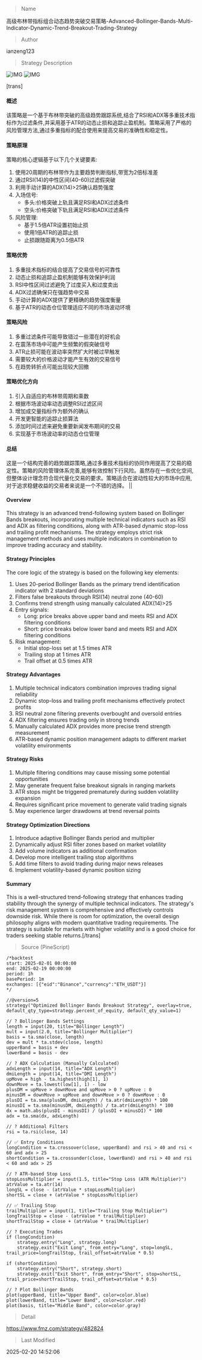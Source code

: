 
> Name

高级布林带指标组合动态趋势突破交易策略-Advanced-Bollinger-Bands-Multi-Indicator-Dynamic-Trend-Breakout-Trading-Strategy

> Author

ianzeng123

> Strategy Description

![IMG](https://www.fmz.com/upload/asset/2d90bf4d25e04c838e461.png)
![IMG](https://www.fmz.com/upload/asset/2d879356089eb951e888e.png)




[trans]
#### 概述
该策略是一个基于布林带突破的高级趋势跟踪系统,结合了RSI和ADX等多重技术指标作为过滤条件,并采用基于ATR的动态止损和追踪止盈机制。策略采用了严格的风险管理方法,通过多重指标的配合使用来提高交易的准确性和稳定性。

#### 策略原理
策略的核心逻辑基于以下几个关键要素:
1. 使用20周期的布林带作为主要趋势判断指标,带宽为2倍标准差
2. 通过RSI(14)的中性区间(40-60)过滤假突破
3. 利用手动计算的ADX(14)>25确认趋势强度
4. 入场信号:
   - 多头:价格突破上轨且满足RSI和ADX过滤条件
   - 空头:价格突破下轨且满足RSI和ADX过滤条件
5. 风险管理:
   - 基于1.5倍ATR设置初始止损
   - 使用1倍ATR的追踪止损
   - 止损跟随距离为0.5倍ATR

#### 策略优势
1. 多重技术指标的结合提高了交易信号的可靠性
2. 动态止损和追踪止盈机制能够有效保护利润
3. RSI中性区间过滤避免了过度买入和过度卖出
4. ADX过滤确保只在强趋势中交易
5. 手动计算的ADX提供了更精确的趋势强度衡量
6. 基于ATR的动态仓位管理适应不同的市场波动环境

#### 策略风险
1. 多重过滤条件可能导致错过一些潜在的好机会
2. 在震荡市场中可能产生频繁的假突破信号
3. ATR止损可能在波动率突然扩大时被过早触发
4. 需要较大的价格波动才能产生有效的交易信号
5. 在趋势转折点可能出现较大回撤

#### 策略优化方向
1. 引入自适应的布林带周期和乘数
2. 根据市场波动率动态调整RSI过滤区间
3. 增加成交量指标作为额外的确认
4. 开发更智能的追踪止损算法
5. 添加时间过滤来避免重要新闻发布期间的交易
6. 实现基于市场波动率的动态仓位管理

#### 总结
这是一个结构完善的趋势跟踪策略,通过多重技术指标的协同作用提高了交易的稳定性。策略的风险管理体系完善,能够有效控制下行风险。虽然存在一些优化空间,但整体设计理念符合现代量化交易的要求。策略适合在波动性较大的市场中应用,对于追求稳健收益的交易者来说是一个不错的选择。  ||

#### Overview
This strategy is an advanced trend-following system based on Bollinger Bands breakouts, incorporating multiple technical indicators such as RSI and ADX as filtering conditions, along with ATR-based dynamic stop-loss and trailing profit mechanisms. The strategy employs strict risk management methods and uses multiple indicators in combination to improve trading accuracy and stability.

#### Strategy Principles
The core logic of the strategy is based on the following key elements:
1. Uses 20-period Bollinger Bands as the primary trend identification indicator with 2 standard deviations
2. Filters false breakouts through RSI(14) neutral zone (40-60)
3. Confirms trend strength using manually calculated ADX(14)>25
4. Entry signals:
   - Long: price breaks above upper band and meets RSI and ADX filtering conditions
   - Short: price breaks below lower band and meets RSI and ADX filtering conditions
5. Risk management:
   - Initial stop-loss set at 1.5 times ATR
   - Trailing stop at 1 times ATR
   - Trail offset at 0.5 times ATR

#### Strategy Advantages
1. Multiple technical indicators combination improves trading signal reliability
2. Dynamic stop-loss and trailing profit mechanisms effectively protect profits
3. RSI neutral zone filtering prevents overbought and oversold entries
4. ADX filtering ensures trading only in strong trends
5. Manually calculated ADX provides more precise trend strength measurement
6. ATR-based dynamic position management adapts to different market volatility environments

#### Strategy Risks
1. Multiple filtering conditions may cause missing some potential opportunities
2. May generate frequent false breakout signals in ranging markets
3. ATR stops might be triggered prematurely during sudden volatility expansion
4. Requires significant price movement to generate valid trading signals
5. May experience larger drawdowns at trend reversal points

#### Strategy Optimization Directions
1. Introduce adaptive Bollinger Bands period and multiplier
2. Dynamically adjust RSI filter zones based on market volatility
3. Add volume indicators as additional confirmation
4. Develop more intelligent trailing stop algorithms
5. Add time filters to avoid trading during major news releases
6. Implement volatility-based dynamic position sizing

#### Summary
This is a well-structured trend-following strategy that enhances trading stability through the synergy of multiple technical indicators. The strategy's risk management system is comprehensive and effectively controls downside risk. While there is room for optimization, the overall design philosophy aligns with modern quantitative trading requirements. The strategy is suitable for markets with higher volatility and is a good choice for traders seeking stable returns.[/trans]



> Source (PineScript)

``` pinescript
/*backtest
start: 2025-02-01 00:00:00
end: 2025-02-19 00:00:00
period: 1h
basePeriod: 1m
exchanges: [{"eid":"Binance","currency":"ETH_USDT"}]
*/

//@version=5
strategy("Optimized Bollinger Bands Breakout Strategy", overlay=true, default_qty_type=strategy.percent_of_equity, default_qty_value=1)

// ? Bollinger Bands Settings
length = input(20, title="Bollinger Length")
mult = input(2.0, title="Bollinger Multiplier")
basis = ta.sma(close, length)
dev = mult * ta.stdev(close, length)
upperBand = basis + dev
lowerBand = basis - dev

// ? ADX Calculation (Manually Calculated)
adxLength = input(14, title="ADX Length")
dmiLength = input(14, title="DMI Length")
upMove = high - ta.highest(high[1], 1)
downMove = ta.lowest(low[1], 1) - low
plusDM = upMove > downMove and upMove > 0 ? upMove : 0
minusDM = downMove > upMove and downMove > 0 ? downMove : 0
plusDI = ta.sma(plusDM, dmiLength) / ta.atr(dmiLength) * 100
minusDI = ta.sma(minusDM, dmiLength) / ta.atr(dmiLength) * 100
dx = math.abs(plusDI - minusDI) / (plusDI + minusDI) * 100
adx = ta.sma(dx, adxLength)

// ? Additional Filters
rsi = ta.rsi(close, 14)

// ✅ Entry Conditions
longCondition = ta.crossover(close, upperBand) and rsi > 40 and rsi < 60 and adx > 25
shortCondition = ta.crossunder(close, lowerBand) and rsi > 40 and rsi < 60 and adx > 25

// ? ATR-based Stop Loss
stopLossMultiplier = input(1.5, title="Stop Loss (ATR Multiplier)") 
atrValue = ta.atr(14)
longSL = close - (atrValue * stopLossMultiplier)
shortSL = close + (atrValue * stopLossMultiplier)

// ✅ Trailing Stop
trailMultiplier = input(1, title="Trailing Stop Multiplier")
longTrailStop = close - (atrValue * trailMultiplier)
shortTrailStop = close + (atrValue * trailMultiplier)

// ? Executing Trades
if (longCondition)
    strategy.entry("Long", strategy.long)
    strategy.exit("Exit Long", from_entry="Long", stop=longSL, trail_price=longTrailStop, trail_offset=atrValue * 0.5)

if (shortCondition)
    strategy.entry("Short", strategy.short)
    strategy.exit("Exit Short", from_entry="Short", stop=shortSL, trail_price=shortTrailStop, trail_offset=atrValue * 0.5)

// ? Plot Bollinger Bands
plot(upperBand, title="Upper Band", color=color.blue)
plot(lowerBand, title="Lower Band", color=color.red)
plot(basis, title="Middle Band", color=color.gray)

```

> Detail

https://www.fmz.com/strategy/482824

> Last Modified

2025-02-20 14:52:06
